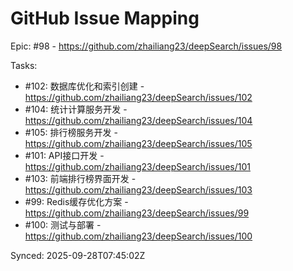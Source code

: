 # GitHub Issue Mapping

Epic: #98 - https://github.com/zhailiang23/deepSearch/issues/98

Tasks:
- #102: 数据库优化和索引创建 - https://github.com/zhailiang23/deepSearch/issues/102
- #104: 统计计算服务开发 - https://github.com/zhailiang23/deepSearch/issues/104  
- #105: 排行榜服务开发 - https://github.com/zhailiang23/deepSearch/issues/105
- #101: API接口开发 - https://github.com/zhailiang23/deepSearch/issues/101
- #103: 前端排行榜界面开发 - https://github.com/zhailiang23/deepSearch/issues/103
- #99: Redis缓存优化方案 - https://github.com/zhailiang23/deepSearch/issues/99
- #100: 测试与部署 - https://github.com/zhailiang23/deepSearch/issues/100

Synced: 2025-09-28T07:45:02Z
